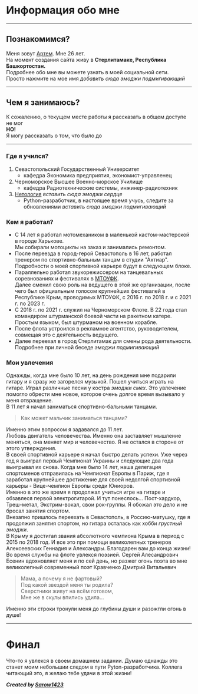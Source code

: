 # Информация обо мне

****

## Познакомимся?

Меня зовут [Артем](https://vk.com/gibsonexplorer1000). Мне 26 лет.   
На момент создания сайта живу в **Стерлитамаке, Республика Башкортостан.**  
Подробнее обо мне вы можете узнать в моей социальной сети.   
Просто нажмите на мое имя _добавить сюда эмоджи подмигивающий_

****

## Чем я занимаюсь?

К сожалению, о текущем месте работы я рассказать в общем доступе не мог \
**НО!** \
Я могу рассказать о том, что было до

****

### Где я учился?

1. Севастопольский Государственный Университет
    - кафедра Экономика предприятия, экономист-управленец
2. Черноморское Высшее Военно-морское Училище
    - кафедра Радиотехнические системы, инжинер-радиотехник
3. [Нетология](https://netology.ru/) _вставить сюда эмоджи сердце_
    - Python-разработчик, в настоящее время учусь, следите за обновлениями _вставить сюда эмоджи подмигивающий_

### Кем я работал?

- С 14 лет я работал мотомехаником в маленькой кастом-мастерской в городе Харькове.\
Мы собирали мотоциклы на заказ и занимались ремонтом.
- После переезда в город-герой Севастополь в 16 лет, работал тренером по спортивно-бальным танцам в студии "Ахтиар".\
Подробности о моей спортивной карьере будут в следующем блоке.
- Параллельно работал звукорежиссером на танцевальных соревнованиях и фестивалях в [МТОУФК](https://vk.com/interfestunion).   
Далее сменил свою роль на ведущего в этой же организации, после чего был официальным голосом крупнейших фестивалей в Республике Крым, проводимых МТОУФК, с 2016 г. по 2018 г. и с 2021 г. по 2023 г.
- С 2018 г. по 2021 г. служил на Черноморском Флоте. В 22 года стал командиром штурманской боевой части на ракетном катере.\
Простым языком, был штурманом на военном корабле.
- После флота устроился в рекламное агентство, руководителем, совмещая это с деятельность ведущего.
- Далее переехал в город Стерлитамак для смены рода деятельности.\
Подробнее при личной беседе _эмоджи подмигивающий_

### Мои увлечения

Однажды, когда мне было 10 лет, на день рождения мне подарили гитару и я сразу же загорелся музыкой. Пошел учиться играть на гитаре. Играл различные песни у костра _эмоджи смех_. Это увлечение помогло обрести мне новое, которое очень долгое время вызывало у меня отвращение.\
В 11 лет я начал заниматься спортивно-бальными танцами.
> Как может мальчик заниматься танцами?

Именно этим вопросом я задавался до 11 лет.\
Любовь двигатель человечества. Именно она заставляет мышление меняться, она меняет мир и человечество. Я не остался в стороне от этого утверждения.\
В своей спортивной карьере я начал быстро делать успехи. Уже через год я выиграл первый Чемпионат Украины и следующие два года выигрывал их снова. Когда мне было 14 лет, наша делегация спортсменов отправилась на Чемпионат Европы в Париж, где я заработал крупнейшее достижение для своей недолгой спортивной карьеры - Вице-чемпион Европы среди Юниоров.\
Именно в это же время я продолжал учиться игре на гитаре и обзавлеся первой электрогитарой. И тут понеслось... Пост-хардкор, Треш-метал, Экстрим-вокал, свои рок-группы. Я обожал это дело и не бросал занятия спортом.\
Внезапно пришлось переехать в Севастополь, в Росcию-матушку, где я продолжил занятия спортом, но гитара осталась как хобби _грустный эмоджи_.\
В Крыму я достигал звания абсолютного чемпиона Крыма в период с 2015 по 2018 год. И все это при помощи великолепных тренеров Алексеевских Геннадия и Александры. Благодарен вам до конца жизни!\
Во время службы на флоте увлекся поэзией. Сергей Алесандрович Есенин вдохновляет меня и по сей день, но разжег огонь поэта во мне великолепный современный поэт Кравченко Дмитрий Витальевич

> Мама, а почему я не фартовый?\
> Под какой звездой меня ты родила?\
> Сверстники живут на всём готовом,\
> Мне же в скулы впились удила...

Именно эти строки тронули меня до глубины души и разожгли огонь в душе!

****

# Финал

Что-то я увлекся в своем домашнем задании. Думаю однажды это станет моим небольшии следом в пути Pyton-разработчика. Коллега читающий это, я желаю тебе удачи в этой жизни!



***Created by [Sarow1423](https://github.com/Sarow1423)***




  


